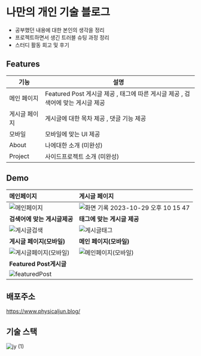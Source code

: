# 나만의 개인 기술 블로그

- 공부했던 내용에 대한 본인의 생각을 정리
- 프로젝트하면서 생긴 트러블 슈팅 과정 정리
- 스터디 활동 회고 및 후기

## Features
| 기능               | 설명                                                             |
| ------------------ | ---------------------------------------------------------------- |
| 메인 페이지  | Featured Post 게시글 제공 , 태그에 따른 게시글 제공 , 검색어에 맞는 게시글 제공 |
| 게시글 페이지| 게시글에 대한 목차 제공 , 댓글 기능 제공|
| 모바일 | 모바일에 맞는 UI 제공 |
| About | 나에대한 소개 (미완성) |
| Project | 사이드프로젝트 소개 (미완성) |

## Demo

| 메인페이지        | 게시글 페이지      |
| :------------------ |:------------------|
|![메인페이지](https://github.com/AllRightJunyoung/blog-project/assets/100929485/a5c609bb-ac08-4f7e-b42c-404fca539e73)    | ![화면 기록 2023-10-29 오후 10 15 47](https://github.com/AllRightJunyoung/blog-project/assets/100929485/38697fbe-3c36-41b3-be51-4735247cd0b1)
| **검색어에 맞는 게시글제공**        | **태그에 맞는 게시글 제공**      |
| ![게시글검색](https://github.com/AllRightJunyoung/blog-project/assets/100929485/7832904a-8c66-4965-9409-2f47a311a12e) | ![게시글태그](https://github.com/AllRightJunyoung/blog-project/assets/100929485/e091b660-0817-45e3-b681-95f2e3ee250b)|
| **게시글 페이지(모바일)**        | **메인 페이지(모바일)**      |
| ![게시글페이지(모바일)](https://github.com/AllRightJunyoung/blog-project/assets/100929485/b324968a-6e62-43ae-8aa6-65a02c4a9c38) | ![메인페이지(모바일)](https://github.com/AllRightJunyoung/blog-project/assets/100929485/a5fb5d13-8f18-445c-ab74-318b2bbe29ee)
| **Featured Post게시글**        
|![featuredPost](https://github.com/AllRightJunyoung/blog-project/assets/100929485/5c7df2e1-e83c-403e-bc88-64d84923ef8d)


## 배포주소
https://www.physicaljun.blog/






## 기술 스택
![jy (1)](https://github.com/AllRightJunyoung/blog-project/assets/100929485/b474d08d-eb85-4bf4-af1b-87bbecbe46f5)

